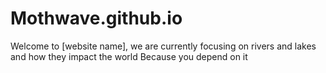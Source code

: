 # Mothwave.github.io

Welcome to [website name], we are currently focusing on rivers and lakes and how they impact the world
Because you depend on it
